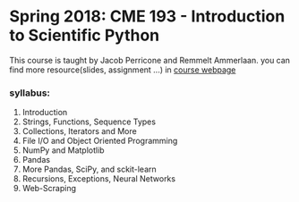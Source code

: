 # Spring 2018: CME 193 - Introduction to Scientific Python
This course is taught by Jacob Perricone and Remmelt Ammerlaan.
you can find more resource(slides, assignment ...) in [course webpage](https://stanford.edu/~jacobp2/src/html/cme193.html)

### syllabus:
1. Introduction
2. Strings, Functions, Sequence Types
3. Collections, Iterators and More
4. File I/O and Object Oriented Programming
5. NumPy and Matplotlib 
6. Pandas
7. More Pandas, SciPy, and sckit-learn
8. Recursions, Exceptions, Neural Networks
9. Web-Scraping 
